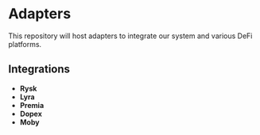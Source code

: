 # Adapters

This repository will host adapters to integrate our system and various DeFi platforms.

## Integrations

- **Rysk**
- **Lyra**
- **Premia**
- **Dopex**
- **Moby**
